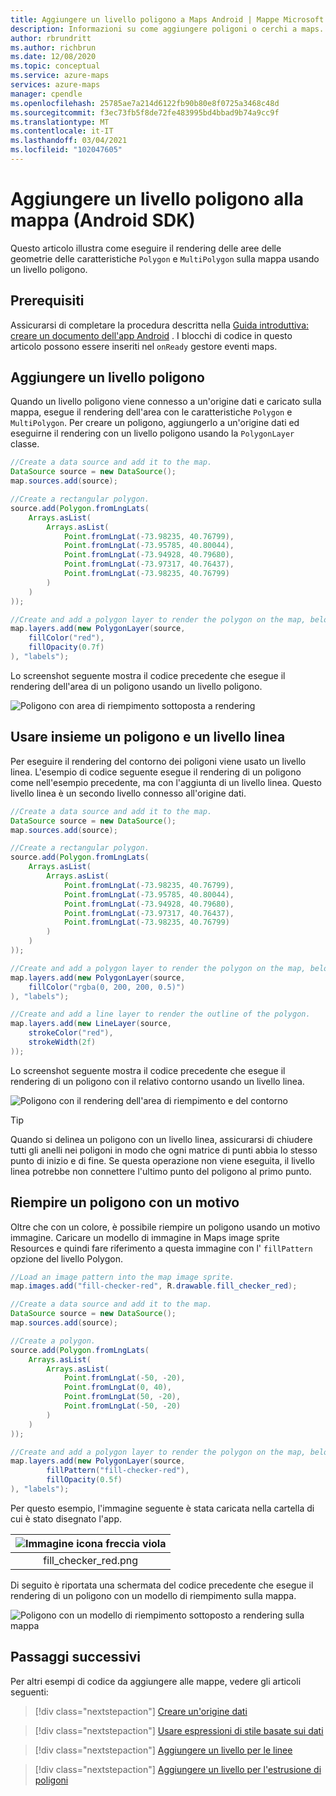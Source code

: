 ```yaml
---
title: Aggiungere un livello poligono a Maps Android | Mappe Microsoft Azure
description: Informazioni su come aggiungere poligoni o cerchi a maps. Scopri come usare le mappe di Azure Android SDK per personalizzare le forme geometriche e semplificarne l'aggiornamento e la gestione.
author: rbrundritt
ms.author: richbrun
ms.date: 12/08/2020
ms.topic: conceptual
ms.service: azure-maps
services: azure-maps
manager: cpendle
ms.openlocfilehash: 25785ae7a214d6122fb90b80e8f0725a3468c48d
ms.sourcegitcommit: f3ec73fb5f8de72fe483995bd4bbad9b74a9cc9f
ms.translationtype: MT
ms.contentlocale: it-IT
ms.lasthandoff: 03/04/2021
ms.locfileid: "102047605"
---
```

# <a name="add-a-polygon-layer-to-the-map-android-sdk"></a>Aggiungere un livello poligono alla mappa (Android SDK)

Questo articolo illustra come eseguire il rendering delle aree delle geometrie delle caratteristiche `Polygon` e `MultiPolygon` sulla mappa usando un livello poligono.

## <a name="prerequisites"></a>Prerequisiti

Assicurarsi di completare la procedura descritta nella [Guida introduttiva: creare un documento dell'app Android](quick-android-map.md) . I blocchi di codice in questo articolo possono essere inseriti nel `onReady` gestore eventi maps.

## <a name="use-a-polygon-layer"></a>Aggiungere un livello poligono

Quando un livello poligono viene connesso a un'origine dati e caricato sulla mappa, esegue il rendering dell'area con le caratteristiche `Polygon` e `MultiPolygon`. Per creare un poligono, aggiungerlo a un'origine dati ed eseguirne il rendering con un livello poligono usando la `PolygonLayer` classe.

```java
//Create a data source and add it to the map.
DataSource source = new DataSource();
map.sources.add(source);

//Create a rectangular polygon.
source.add(Polygon.fromLngLats(
    Arrays.asList(
        Arrays.asList(
            Point.fromLngLat(-73.98235, 40.76799),
            Point.fromLngLat(-73.95785, 40.80044),
            Point.fromLngLat(-73.94928, 40.79680),
            Point.fromLngLat(-73.97317, 40.76437),
            Point.fromLngLat(-73.98235, 40.76799)
        )
    )
));

//Create and add a polygon layer to render the polygon on the map, below the label layer.
map.layers.add(new PolygonLayer(source, 
    fillColor("red"),
    fillOpacity(0.7f)
), "labels");
```

Lo screenshot seguente mostra il codice precedente che esegue il rendering dell'area di un poligono usando un livello poligono.

![Poligono con area di riempimento sottoposta a rendering](media/how-to-add-shapes-to-android-map/android-polygon-layer.png)

## <a name="use-a-polygon-and-line-layer-together"></a>Usare insieme un poligono e un livello linea

Per eseguire il rendering del contorno dei poligoni viene usato un livello linea. L'esempio di codice seguente esegue il rendering di un poligono come nell'esempio precedente, ma con l'aggiunta di un livello linea. Questo livello linea è un secondo livello connesso all'origine dati.  

```java
//Create a data source and add it to the map.
DataSource source = new DataSource();
map.sources.add(source);

//Create a rectangular polygon.
source.add(Polygon.fromLngLats(
    Arrays.asList(
        Arrays.asList(
            Point.fromLngLat(-73.98235, 40.76799),
            Point.fromLngLat(-73.95785, 40.80044),
            Point.fromLngLat(-73.94928, 40.79680),
            Point.fromLngLat(-73.97317, 40.76437),
            Point.fromLngLat(-73.98235, 40.76799)
        )
    )
));

//Create and add a polygon layer to render the polygon on the map, below the label layer.
map.layers.add(new PolygonLayer(source,
    fillColor("rgba(0, 200, 200, 0.5)")
), "labels");

//Create and add a line layer to render the outline of the polygon.
map.layers.add(new LineLayer(source,
    strokeColor("red"),
    strokeWidth(2f)
));
```

Lo screenshot seguente mostra il codice precedente che esegue il rendering di un poligono con il relativo contorno usando un livello linea.

![Poligono con il rendering dell'area di riempimento e del contorno](media/how-to-add-shapes-to-android-map/android-polygon-and-line-layer.png)

> [!TIP]
> Quando si delinea un poligono con un livello linea, assicurarsi di chiudere tutti gli anelli nei poligoni in modo che ogni matrice di punti abbia lo stesso punto di inizio e di fine. Se questa operazione non viene eseguita, il livello linea potrebbe non connettere l'ultimo punto del poligono al primo punto.

## <a name="fill-a-polygon-with-a-pattern"></a>Riempire un poligono con un motivo

Oltre che con un colore, è possibile riempire un poligono usando un motivo immagine. Caricare un modello di immagine in Maps image sprite Resources e quindi fare riferimento a questa immagine con l' `fillPattern` opzione del livello Polygon.

```java
//Load an image pattern into the map image sprite.
map.images.add("fill-checker-red", R.drawable.fill_checker_red);

//Create a data source and add it to the map.
DataSource source = new DataSource();
map.sources.add(source);

//Create a polygon.
source.add(Polygon.fromLngLats(
    Arrays.asList(
        Arrays.asList(
            Point.fromLngLat(-50, -20),
            Point.fromLngLat(0, 40),
            Point.fromLngLat(50, -20),
            Point.fromLngLat(-50, -20)
        )
    )
));

//Create and add a polygon layer to render the polygon on the map, below the label layer.
map.layers.add(new PolygonLayer(source,
        fillPattern("fill-checker-red"),
        fillOpacity(0.5f)
), "labels");
```

Per questo esempio, l'immagine seguente è stata caricata nella cartella di cui è stato disegnato l'app.

| ![Immagine icona freccia viola](media/how-to-add-shapes-to-android-map/fill-checker-red.png)|
|:-----------------------------------------------------------------------:|
| fill_checker_red.png                                                    |

Di seguito è riportata una schermata del codice precedente che esegue il rendering di un poligono con un modello di riempimento sulla mappa.

![Poligono con un modello di riempimento sottoposto a rendering sulla mappa](media/how-to-add-shapes-to-android-map/android-polygon-pattern.jpg)

## <a name="next-steps"></a>Passaggi successivi

Per altri esempi di codice da aggiungere alle mappe, vedere gli articoli seguenti:

> [!div class="nextstepaction"]
> [Creare un'origine dati](create-data-source-android-sdk.md)

> [!div class="nextstepaction"]
> [Usare espressioni di stile basate sui dati](data-driven-style-expressions-android-sdk.md)

> [!div class="nextstepaction"]
> [Aggiungere un livello per le linee](android-map-add-line-layer.md)

> [!div class="nextstepaction"]
> [Aggiungere un livello per l'estrusione di poligoni](map-extruded-polygon-android.md)
